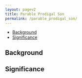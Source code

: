 ```yaml
---
layout: pagev2
title: Parable Prodigal Son
permalink: /parable_prodigal_son/
---
```

- [Background](#background)
- [Significance](#significance)

## Background

## Significance
